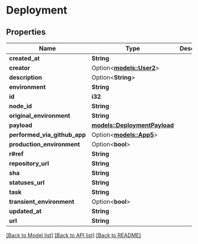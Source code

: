 # Deployment

## Properties

Name | Type | Description | Notes
------------ | ------------- | ------------- | -------------
**created_at** | **String** |  | 
**creator** | Option<[**models::User2**](User_2.md)> |  | 
**description** | Option<**String**> |  | 
**environment** | **String** |  | 
**id** | **i32** |  | 
**node_id** | **String** |  | 
**original_environment** | **String** |  | 
**payload** | [**models::DeploymentPayload**](Deployment_payload.md) |  | 
**performed_via_github_app** | Option<[**models::App5**](App_5.md)> |  | [optional]
**production_environment** | Option<**bool**> |  | [optional]
**r#ref** | **String** |  | 
**repository_url** | **String** |  | 
**sha** | **String** |  | 
**statuses_url** | **String** |  | 
**task** | **String** |  | 
**transient_environment** | Option<**bool**> |  | [optional]
**updated_at** | **String** |  | 
**url** | **String** |  | 

[[Back to Model list]](../README.md#documentation-for-models) [[Back to API list]](../README.md#documentation-for-api-endpoints) [[Back to README]](../README.md)


